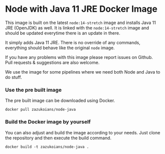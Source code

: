 # Node with Java 11 JRE Docker Image

This image is built on the latest `node:14-stretch` image and installs Java 11 JRE (OpenJDK) as well. It is linked with the `node:14-stretch` image and should be updated everytime there is an update in there.

It simply adds Java 11 JRE. There is no override of any commands, everything should behave like the original `node` image.

If you have any problems with this image please report issues on Github. Pull requests & suggestions are also welcome.

We use the image for some pipelines where we need both Node and Java to do stuff.

### Use the pre built image

The pre built image can be downloaded using Docker.

    docker pull zazukoians/node-java


### Build the Docker image by yourself

You can also adjust and build the image according to your needs. Just clone the repository and then execute the build command.

    docker build -t zazukoians/node-java .


